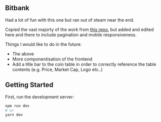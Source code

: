 ## Bitbank

Had a lot of fun with this one but ran out of steam near the end.

Copied the vast majorty of the work from [this repo](https://github.com/briancodex/nextjs-crypto-api), but added and edited here and there to include pagination and mobile responsiveness.

Things I would like to do in the future:

- The above
- More componentisation of the frontend
- Add a title bar to the coin table in order to correctly reference the table contents (e.g. Price, Market Cap, Logo etc..)

## Getting Started

First, run the development server:

```bash
npm run dev
# or
yarn dev
```
